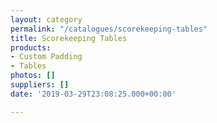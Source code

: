 ```yaml
---
layout: category
permalink: "/catalogues/scorekeeping-tables"
title: Scorekeeping Tables
products:
- Custom Padding
- Tables
photos: []
suppliers: []
date: '2019-03-29T23:08:25.000+00:00'

---
```


